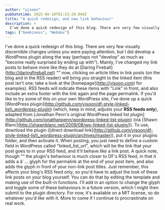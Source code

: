 ```yaml
---
author: "yjsoon"
pubDatetime: 2025-08-18T02:53:28.094Z
title: "A quick redesign, and new link behaviour"
description: >
  I've done a quick redesign of this blog. There are very few visually discernible changes unless you were paying attention, but I did develop a WordPre...
tags: ["Geekiness", "Webdev"]
---
```






I've done a quick redesign of this blog. There are very few visually discernible changes unless you were paying attention, but I did develop a WordPress plugin along the way (perhaps not "develop" as much as "become really surprised by ending up with"). Mainly, I've changed my link posts to behave more like they do at \[Daring Fireball\](http://daringfireball.net) "“ now, clicking on article titles in link posts (on the blog and in the RSS reader) will bring you straight to the linked item (this post isn't one; take a look at the \[homepage\](http://yjsoon.com) for examples). RSS feeds will indicate these items with "Link" in front, and also include an extra footer with the link again and the page permalink. If you'd like to try some of this on your own WordPress site, I've done up a quick \[WordPress plugin\](http://github.com/yjsoon/df-style-linked-list\_wordpress-plugin) (which, keep in mind, adjusts your **RSS feeds only**), adapted from \[Jonathan Penn's original WordPress linked list plugin\](http://github.com/jonathanpenn/wordpress-linked-list-plugin) (via \[Shawn Blanc\](http://shawnblanc.net/2009/08/wp-linked-list-plugin/)). To use, download the plugin (\[direct download link\](http://github.com/yjsoon/df-style-linked-list\_wordpress-plugin/archives/master)), put it in your plugins folder, and then activate it. When posting, you just need to define a custom field in WordPress called "linked\_list\_url", which will be the link that your post goes to in your RSS feed, and it'll behave like a link post. A quick note, though "“ the plugin's behaviour is much closer to DF's RSS feed, in that it adds a â˜… glyph for the permalink at the end of your post item, and also adds the glyph in front of your non-link post titles. Just remember, this affects your blog's RSS feed only, so you'd have to adjust the look of these link posts on your blog yourself. You can do that by editing the template and making use of the built-in functions. I'll add in an option to change the glyph and toggle some of these behaviours in a future version, which I might then submit to the plugin directory. For now, it's available on a MIT license, so do whatever you'd like with it. More to come if I continue to procrastinate on real work.